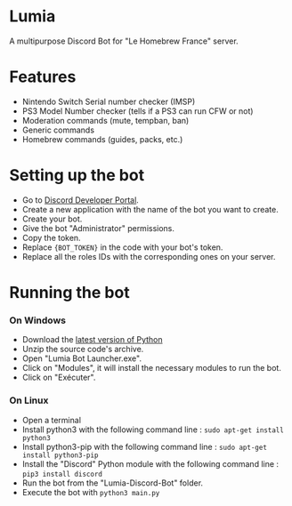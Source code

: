 # Lumia
A multipurpose Discord Bot for "Le Homebrew France" server.

# Features
- Nintendo Switch Serial number checker (IMSP)
- PS3 Model Number checker (tells if a PS3 can run CFW or not)
- Moderation commands (mute, tempban, ban)
- Generic commands
- Homebrew commands (guides, packs, etc.)

# Setting up the bot

- Go to [Discord Developer Portal](https://discord.com/developers/applications).
- Create a new application with the name of the bot you want to create.
- Create your bot.
- Give the bot "Administrator" permissions.
- Copy the token.
- Replace ``{BOT_TOKEN}`` in the code with your bot's token. 
- Replace all the roles IDs with the corresponding ones on your server. 

# Running the bot
### On Windows 

- Download the [latest version of Python](https://www.python.org/downloads/)
- Unzip the source code's archive.
- Open "Lumia Bot Launcher.exe".
- Click on "Modules", it will install the necessary modules to run the bot.
- Click on "Exécuter".

### On Linux 

- Open a terminal
- Install python3 with the following command line : ``sudo apt-get install python3``
- Install python3-pip with the following command line : ``sudo apt-get install python3-pip``
- Install the "Discord" Python module with the following command line : ``pip3 install discord``
- Run the bot from the "Lumia-Discord-Bot" folder.
- Execute the bot with ``python3 main.py``
